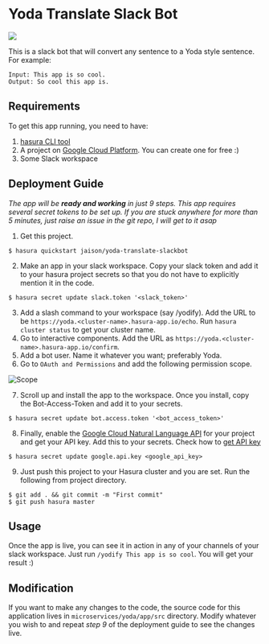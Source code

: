 # Yoda Translate Slack Bot

![](https://media.giphy.com/media/xUOxeSyC5CPiGLshAQ/giphy.gif)

This is a slack bot that will convert any sentence to a Yoda style sentence. For example:

```
Input: This app is so cool.
Output: So cool this app is.
```

## Requirements

To get this app running, you need to have:

1. [hasura CLI tool](https://docs.hasura.io/0.15/manual/install-hasura-cli.html)
2. A project on [Google Cloud Platform](https://console.cloud.google.com/home/). You can create one for free :)
3. Some Slack workspace

## Deployment Guide

*The app will be **ready and working** in just 9 steps. This app requires several secret tokens to be set up. If you are stuck anywhere for more than 5 minutes, just raise an issue in the git repo, I will get to it asap*

1. Get this project.

```
$ hasura quickstart jaison/yoda-translate-slackbot
```

2. Make an app in your slack workspace. Copy your slack token and add it to your hasura project secrets so that you do not have to explicitly mention it in the code.

```
$ hasura secret update slack.token '<slack_token>'
```

3. Add a slash command to your workspace (say /yodify). Add the URL to be `https://yoda.<cluster-name>.hasura-app.io/echo`. Run `hasura cluster status` to get your cluster name.
4. Go to interactive components. Add the URL as `https://yoda.<cluster-name>.hasura-app.io/confirm`.
5. Add a bot user. Name it whatever you want; preferably Yoda.
6. Go to `OAuth and Permissions` and add the following permission scope.

![Scope](https://github.com/coco98/python-slack-bot/raw/master/readme-assets/scope.png)

7. Scroll up and install the app to the workspace. Once you install, copy the Bot-Access-Token and add it to your secrets.

```
$ hasura secret update bot.access.token '<bot_access_token>'
```

8. Finally, enable the  [Google Cloud Natural Language API](https://console.cloud.google.com/home/) for your project and get your API key. Add this to your secrets. Check how to [get API key](https://support.google.com/cloud/answer/6158862?hl=en)

```
$ hasura secret update google.api.key <google_api_key>
```

9. Just push this project to your Hasura cluster and you are set. Run the following from project directory.

```
$ git add . && git commit -m "First commit"
$ git push hasura master
```

## Usage

Once the app is live, you can see it in action in any of your channels of your slack workspace. Just run `/yodify This app is so cool`. You will get your result :)

## Modification

If you want to make any changes to the code, the source code for this application lives in `microservices/yoda/app/src` directory. Modify whatever you wish to and repeat *step 9* of the deployment guide to see the changes live.

